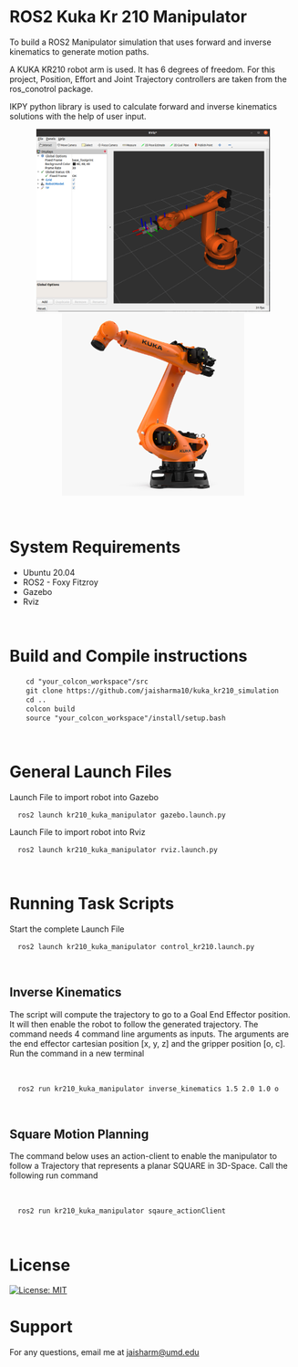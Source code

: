 

# ROS2 Kuka Kr 210 Manipulator


To build a ROS2 Manipulator simulation that uses forward and inverse kinematics to generate motion paths. 

A KUKA KR210 robot arm is used. It has 6 degrees of freedom. For this project, Position, Effort and Joint Trajectory controllers are taken from the ros_conotrol package.

IKPY python library is used to calculate forward and inverse kinematics solutions with the help of user input.

<p align="center">
  <img src = "media/kr210_rviz.png" height = "320" >
  <!-- <img src = "media/kr210_gazebo_2.png" height = "320" > -->
  <img src = "media/kuka_kr210_img.jpg" height = "320" >
</p>

 &nbsp;

# System Requirements

- Ubuntu 20.04
- ROS2 - Foxy Fitzroy
- Gazebo
- Rviz

 &nbsp;


# Build and Compile instructions

```
    cd "your_colcon_workspace"/src
    git clone https://github.com/jaisharma10/kuka_kr210_simulation
    cd ..
    colcon build
    source "your_colcon_workspace"/install/setup.bash
```
 &nbsp;

# General Launch Files

Launch File to import robot into Gazebo

```
  ros2 launch kr210_kuka_manipulator gazebo.launch.py 
```
Launch File to import robot into Rviz
```
  ros2 launch kr210_kuka_manipulator rviz.launch.py 
```

 &nbsp;

# Running Task Scripts

Start the complete Launch File

```
  ros2 launch kr210_kuka_manipulator control_kr210.launch.py 
```

&nbsp;

## Inverse Kinematics
The script will compute the trajectory to go to a Goal End Effector position. It will then enable the robot to follow 
the generated trajectory. The command needs 4 command line arguments as inputs. The arguments are the end effector cartesian position [x, y, z] and the gripper position [o, c]. Run the command in a new terminal

&nbsp;

```
  ros2 run kr210_kuka_manipulator inverse_kinematics 1.5 2.0 1.0 o
```
&nbsp;

## Square Motion Planning
The command below uses an action-client to enable the manipulator to follow a Trajectory that represents a planar SQUARE in 3D-Space. Call the following run command 

&nbsp;

```
  ros2 run kr210_kuka_manipulator sqaure_actionClient
```

&nbsp;


# License

[![License: MIT](https://img.shields.io/badge/License-MIT-blue.svg)](https://opensource.org/licenses/MIT)


# Support

For any questions, email me at jaisharm@umd.edu


